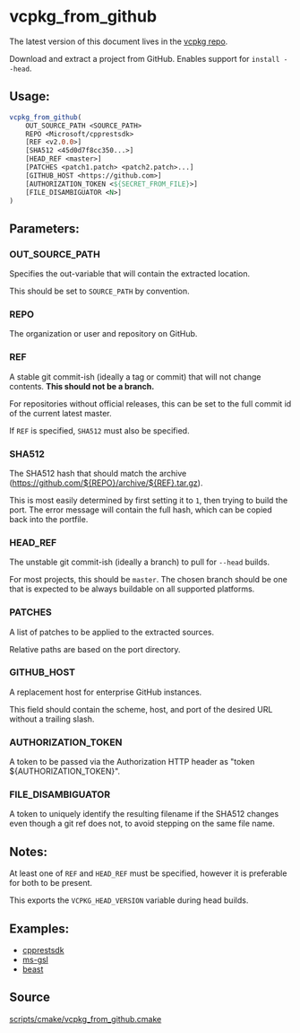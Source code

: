 # vcpkg_from_github

The latest version of this document lives in the [vcpkg repo](https://github.com/Microsoft/vcpkg/blob/master/docs/maintainers/vcpkg_from_github.md).

Download and extract a project from GitHub. Enables support for `install --head`.

## Usage:
```cmake
vcpkg_from_github(
    OUT_SOURCE_PATH <SOURCE_PATH>
    REPO <Microsoft/cpprestsdk>
    [REF <v2.0.0>]
    [SHA512 <45d0d7f8cc350...>]
    [HEAD_REF <master>]
    [PATCHES <patch1.patch> <patch2.patch>...]
    [GITHUB_HOST <https://github.com>]
    [AUTHORIZATION_TOKEN <${SECRET_FROM_FILE}>]
    [FILE_DISAMBIGUATOR <N>]
)
```

## Parameters:
### OUT_SOURCE_PATH
Specifies the out-variable that will contain the extracted location.

This should be set to `SOURCE_PATH` by convention.

### REPO
The organization or user and repository on GitHub.

### REF
A stable git commit-ish (ideally a tag or commit) that will not change contents. **This should not be a branch.**

For repositories without official releases, this can be set to the full commit id of the current latest master.

If `REF` is specified, `SHA512` must also be specified.

### SHA512
The SHA512 hash that should match the archive (https://github.com/${REPO}/archive/${REF}.tar.gz).

This is most easily determined by first setting it to `1`, then trying to build the port. The error message will contain the full hash, which can be copied back into the portfile.

### HEAD_REF
The unstable git commit-ish (ideally a branch) to pull for `--head` builds.

For most projects, this should be `master`. The chosen branch should be one that is expected to be always buildable on all supported platforms.

### PATCHES
A list of patches to be applied to the extracted sources.

Relative paths are based on the port directory.

### GITHUB_HOST
A replacement host for enterprise GitHub instances.

This field should contain the scheme, host, and port of the desired URL without a trailing slash.

### AUTHORIZATION_TOKEN
A token to be passed via the Authorization HTTP header as "token ${AUTHORIZATION_TOKEN}".

### FILE_DISAMBIGUATOR
A token to uniquely identify the resulting filename if the SHA512 changes even though a git ref does not, to avoid stepping on the same file name.

## Notes:
At least one of `REF` and `HEAD_REF` must be specified, however it is preferable for both to be present.

This exports the `VCPKG_HEAD_VERSION` variable during head builds.

## Examples:

* [cpprestsdk](https://github.com/Microsoft/vcpkg/blob/master/ports/cpprestsdk/portfile.cmake)
* [ms-gsl](https://github.com/Microsoft/vcpkg/blob/master/ports/ms-gsl/portfile.cmake)
* [beast](https://github.com/Microsoft/vcpkg/blob/master/ports/beast/portfile.cmake)

## Source
[scripts/cmake/vcpkg\_from\_github.cmake](https://github.com/Microsoft/vcpkg/blob/master/scripts/cmake/vcpkg_from_github.cmake)
